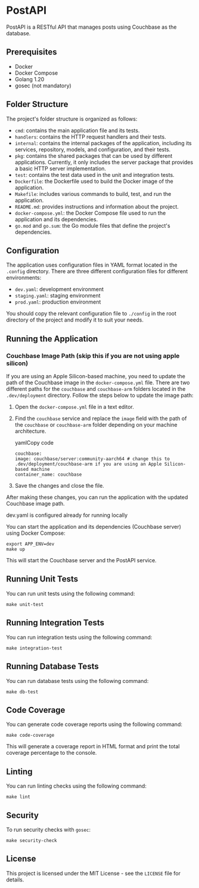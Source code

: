 PostAPI
=======

PostAPI is a RESTful API that manages posts using Couchbase as the database.

Prerequisites
-------------

-   Docker
-   Docker Compose
-   Golang 1.20
-   gosec (not mandatory)

Folder Structure
----------------

The project's folder structure is organized as follows:

-   `cmd`: contains the main application file and its tests.
-   `handlers`: contains the HTTP request handlers and their tests.
-   `internal`: contains the internal packages of the application, including its services, repository, models, and configuration, and their tests.
-   `pkg`: contains the shared packages that can be used by different applications. Currently, it only includes the server package that provides a basic HTTP server implementation.
-   `test`: contains the test data used in the unit and integration tests.
-   `Dockerfile`: the Dockerfile used to build the Docker image of the application.
-   `Makefile`: includes various commands to build, test, and run the application.
-   `README.md`: provides instructions and information about the project.
-   `docker-compose.yml`: the Docker Compose file used to run the application and its dependencies.
-   `go.mod` and `go.sum`: the Go module files that define the project's dependencies.

Configuration
-------------

The application uses configuration files in YAML format located in the `.config` directory. There are three different configuration files for different environments:

-   `dev.yaml`: development environment
-   `staging.yaml`: staging environment
-   `prod.yaml`: production environment

You should copy the relevant configuration file to `./config` in the root directory of the project and modify it to suit your needs.



Running the Application
-----------------------

### Couchbase Image Path (skip this if you are not using apple silicon)

If you are using an Apple Silicon-based machine, you need to update the path of the Couchbase image in the `docker-compose.yml` file. There are two different paths for the `couchbase` and `couchbase-arm` folders located in the `.dev/deployment` directory. Follow the steps below to update the image path:

1.  Open the `docker-compose.yml` file in a text editor.
2.  Find the `couchbase` service and replace the `image` field with the path of the `couchbase` or `couchbase-arm` folder depending on your machine architecture.

    yamlCopy code

    ```
    couchbase:
    image: couchbase/server:community-aarch64 # change this to .dev/deployment/couchbase-arm if you are using an Apple Silicon-based machine
    container_name: couchbase
    ```

3.  Save the changes and close the file.

After making these changes, you can run the application with the updated Couchbase image path.

dev.yaml is configured already for running locally

You can start the application and its dependencies (Couchbase server) using Docker Compose:


```
export APP_ENV=dev
make up
```

This will start the Couchbase server and the PostAPI service.

Running Unit Tests
------------------

You can run unit tests using the following command:

```
make unit-test
```

Running Integration Tests
-------------------------

You can run integration tests using the following command:

```
make integration-test
```

Running Database Tests
----------------------

You can run database tests using the following command:


```
make db-test
```

Code Coverage
-------------

You can generate code coverage reports using the following command:

```
make code-coverage
```

This will generate a coverage report in HTML format and print the total coverage percentage to the console.

Linting
-------

You can run linting checks using the following command:

```
make lint
```

Security
--------

To run security checks with `gosec`:

```
make security-check
```

License
-------

This project is licensed under the MIT License - see the `LICENSE` file for details.